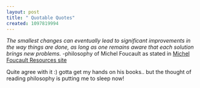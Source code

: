 ```yaml
--- 
layout: post
title: " Quotable Quotes"
created: 1097819994
---
```

<i> The smallest changes can eventually lead to significant improvements in the way things are done, as long as one remains aware that each solution brings new problems.</i>
-philosophy of Michel Foucault as stated in <a href="http://www.qut.edu.au/edu/cpol/foucault/faq.html">Michel Foucault Resources site</a>

Quite agree with it :) gotta get my hands on his books.. but the thought of reading philosophy is putting me to sleep now!
